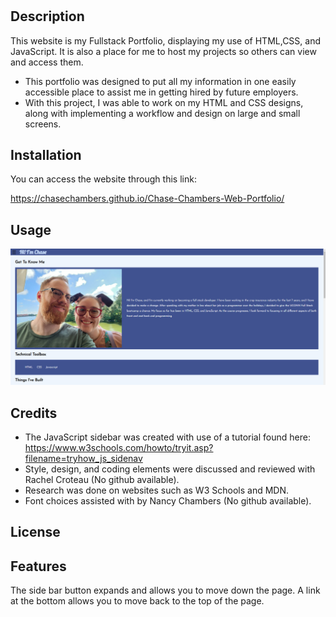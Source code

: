# <Your-Project-Title>

## Description

This website is my Fullstack Portfolio, displaying my use of HTML,CSS, and JavaScript. It is also a place for me to host my projects so others can view and access them.

- This portfolio was designed to put all my information in one easily accessible place to
  assist me in getting hired by future employers.
- With this project, I was able to work on my HTML and CSS designs, along with implementing a workflow and design on large and small screens.

## Installation

You can access the website through this link:

https://chasechambers.github.io/Chase-Chambers-Web-Portfolio/

## Usage

![Website Screenshot Sample](./assets/images/screenshot.jpg)

## Credits

- The JavaScript sidebar was created with use of a tutorial found here: https://www.w3schools.com/howto/tryit.asp?filename=tryhow_js_sidenav
- Style, design, and coding elements were discussed and reviewed with Rachel Croteau (No github available).
- Research was done on websites such as W3 Schools and MDN.
- Font choices assisted with by Nancy Chambers (No github available).

## License

## Features

The side bar button expands and allows you to move down the page. A link at the bottom allows you to move back to the top of the page.
